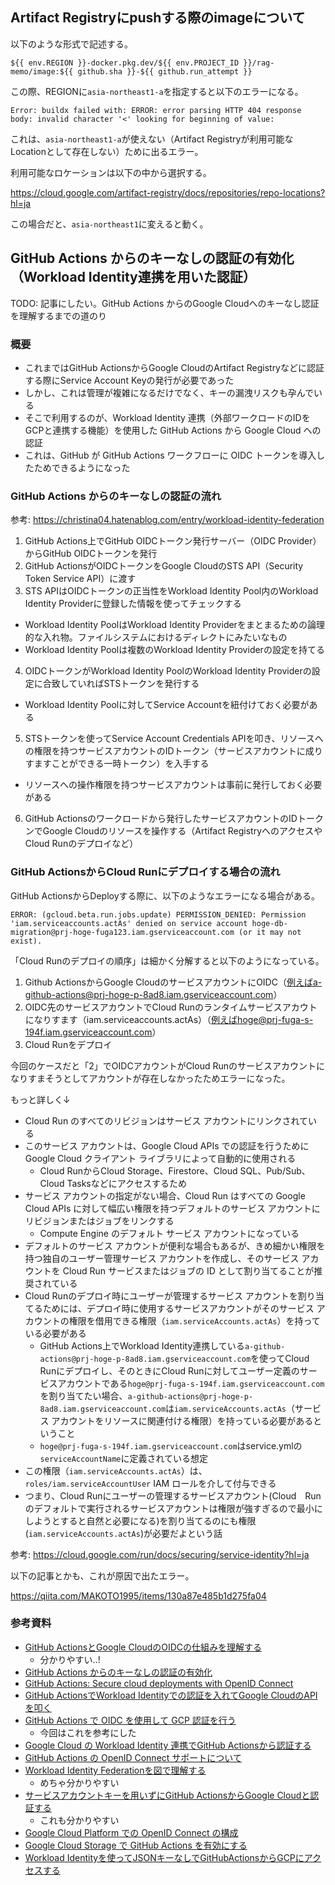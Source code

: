 ## Artifact Registryにpushする際のimageについて

以下のような形式で記述する。

```
${{ env.REGION }}-docker.pkg.dev/${{ env.PROJECT_ID }}/rag-memo/image:${{ github.sha }}-${{ github.run_attempt }}
```

この際、REGIONに`asia-northeast1-a`を指定すると以下のエラーになる。

```
Error: buildx failed with: ERROR: error parsing HTTP 404 response body: invalid character '<' looking for beginning of value:
```

これは、`asia-northeast1-a`が使えない（Artifact Registryが利用可能なLocationとして存在しない）ために出るエラー。

利用可能なロケーションは以下の中から選択する。

https://cloud.google.com/artifact-registry/docs/repositories/repo-locations?hl=ja

この場合だと、`asia-northeast1`に変えると動く。

## GitHub Actions からのキーなしの認証の有効化（Workload Identity連携を用いた認証）

TODO: 記事にしたい。GitHub Actions からのGoogle Cloudへのキーなし認証を理解するまでの道のり

### 概要

- これまではGitHub ActionsからGoogle CloudのArtifact Registryなどに認証する際にService Account Keyの発行が必要であった
- しかし、これは管理が複雑になるだけでなく、キーの漏洩リスクも孕んでいる
- そこで利用するのが、Workload Identity 連携（外部ワークロードのIDをGCPと連携する機能）を使用した GitHub Actions から Google Cloud への認証
- これは、GitHub が GitHub Actions ワークフローに OIDC トークンを導入したためできるようになった

### GitHub Actions からのキーなしの認証の流れ

参考: https://christina04.hatenablog.com/entry/workload-identity-federation

1. GitHub Actions上でGitHub OIDCトークン発行サーバー（OIDC Provider）からGitHub OIDCトークンを発行
2. GitHub ActionsがOIDCトークンをGoogle CloudのSTS API（Security Token Service API）に渡す
3. STS APIはOIDCトークンの正当性をWorkload Identity Pool内のWorkload Identity Providerに登録した情報を使ってチェックする
- Workload Identity PoolはWorkload Identity Providerをまとまるための論理的な入れ物。ファイルシステムにおけるディレクトにみたいなもの
- Workload Identity Poolは複数のWorkload Identity Providerの設定を持てる
4. OIDCトークンがWorkload Identity PoolのWorkload Identity Providerの設定に合致していればSTSトークンを発行する
- Workload Identity Poolに対してService Accountを紐付けておく必要がある
5. STSトークンを使ってService Account Credentials APIを叩き、リソースへの権限を持つサービスアカウントのIDトークン（サービスアカウントに成りすますことができる一時トークン）を入手する
- リソースへの操作権限を持つサービスアカウントは事前に発行しておく必要がある
6. GitHub Actionsのワークロードから発行したサービスアカウントのIDトークンでGoogle Cloudのリソースを操作する（Artifact RegistryへのアクセスやCloud Runのデプロイなど）

### GitHub ActionsからCloud Runにデプロイする場合の流れ

GitHub ActionsからDeployする際に、以下のようなエラーになる場合がある。

```
ERROR: (gcloud.beta.run.jobs.update) PERMISSION_DENIED: Permission 'iam.serviceaccounts.actAs' denied on service account hoge-db-migration@prj-hoge-fuga123.iam.gserviceaccount.com (or it may not exist).
```

「Cloud Runのデプロイの順序」は細かく分解すると以下のようになっている。

1. Github ActionsからGoogle CloudのサービスアカウントにOIDC（例えばa-github-actions@prj-hoge-p-8ad8.iam.gserviceaccount.com）
2. OIDC先のサービスアカウントでCloud Runのランタイムサービスアカウトになりすます（iam.serviceaccounts.actAs）（例えばhoge@prj-fuga-s-194f.iam.gserviceaccount.com）
3. Cloud Runをデプロイ

今回のケースだと「2」でOIDCアカウントがCloud Runのサービスアカウントになりすまそうとしてアカウントが存在しなかったためエラーになった。

もっと詳しく↓

- Cloud Run のすべてのリビジョンはサービス アカウントにリンクされている
- このサービス アカウントは、Google Cloud APIs での認証を行うために Google Cloud クライアント ライブラリによって自動的に使用される
  - Cloud RunからCloud Storage、Firestore、Cloud SQL、Pub/Sub、Cloud Tasksなどにアクセスするため
- サービス アカウントの指定がない場合、Cloud Run はすべての Google Cloud APIs に対して幅広い権限を持つデフォルトのサービス アカウントにリビジョンまたはジョブをリンクする
  - Compute Engine のデフォルト サービス アカウントになっている
- デフォルトのサービス アカウントが便利な場合もあるが、きめ細かい権限を持つ独自のユーザー管理サービス アカウントを作成し、そのサービス アカウントを Cloud Run サービスまたはジョブの ID として割り当てることが推奨されている
- Cloud Runのデプロイ時にユーザーが管理するサービス アカウントを割り当てるためには、デプロイ時に使用するサービスアカウントがそのサービス アカウントの権限を借用できる権限（`iam.serviceAccounts.actAs`）を持っている必要がある
  - GitHub Actions上でWorkload Identity連携している`a-github-actions@prj-hoge-p-8ad8.iam.gserviceaccount.com`を使ってCloud Runにデプロイし、そのときにCloud Runに対してユーザー定義のサービスアカウントである`hoge@prj-fuga-s-194f.iam.gserviceaccount.com`を割り当てたい場合、`a-github-actions@prj-hoge-p-8ad8.iam.gserviceaccount.com`は`iam.serviceAccounts.actAs`（サービス アカウントをリソースに関連付ける権限）を持っている必要があるということ
  - `hoge@prj-fuga-s-194f.iam.gserviceaccount.com`はservice.ymlの`serviceAccountName`に定義されている想定
- この権限（`iam.serviceAccounts.actAs`）は、`roles/iam.serviceAccountUser` IAM ロールを介して付与できる
- つまり、Cloud Runにユーザーの管理するサービスアカウント(Cloud　Runのデフォルトで実行されるサービスアカウントは権限が強すぎるので最小にしようとすると自然と必要になる)を割り当てるのにも権限 (`iam.serviceAccounts.actAs`)が必要だよという話

参考: https://cloud.google.com/run/docs/securing/service-identity?hl=ja

以下の記事とかも、これが原因で出たエラー。

https://qiita.com/MAKOTO1995/items/130a87e485b1d275fa04

### 参考資料

- [GitHub ActionsとGoogle CloudのOIDCの仕組みを理解する](https://zenn.dev/takamin55/articles/53d732b081ba66)
    - 分かりやすい..!
- [GitHub Actions からのキーなしの認証の有効化](https://cloud.google.com/blog/ja/products/identity-security/enabling-keyless-authentication-from-github-actions)
- [GitHub Actions: Secure cloud deployments with OpenID Connect](https://github.blog/changelog/2021-10-27-github-actions-secure-cloud-deployments-with-openid-connect/)
- [GitHub ActionsでWorkload Identityでの認証を入れてGoogle CloudのAPIを叩く](https://zenn.dev/satohjohn/articles/1645be8e83eab6)
- [GitHub Actions で OIDC を使用して GCP 認証を行う](https://zenn.dev/kou_pg_0131/articles/gh-actions-oidc-gcp)
    - 今回はこれを参考にした
- [Google Cloud の Workload Identity 連携でGitHub Actionsから認証する](https://blog.lacolaco.net/posts/github-actions-oidc-google-cloud/)
- [GitHub Actions の OpenID Connect サポートについて](https://zenn.dev/miyajan/articles/github-actions-support-openid-connect)
- [Workload Identity Federationを図で理解する](https://christina04.hatenablog.com/entry/workload-identity-federation)
    - めちゃ分かりやすい
- [サービスアカウントキーを用いずにGitHub ActionsからGoogle Cloudと認証する](https://dev.classmethod.jp/articles/google-cloud-auth-with-workload-identity/)
    - これも分かりやすい
- [Google Cloud Platform での OpenID Connect の構成](https://docs.github.com/ja/actions/deployment/security-hardening-your-deployments/configuring-openid-connect-in-google-cloud-platform)
- [Google Cloud Storage で GitHub Actions を有効にする](https://docs.github.com/ja/enterprise-server@3.12/admin/github-actions/enabling-github-actions-for-github-enterprise-server/enabling-github-actions-with-google-cloud-storage)
- [Workload Identityを使ってJSONキーなしでGitHubActionsからGCPにアクセスする](https://qiita.com/shiozaki/items/9d50f28d38f027c6beb3)
